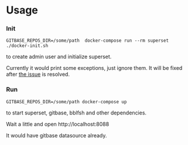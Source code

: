 # Usage

### Init

```
GITBASE_REPOS_DIR=/some/path  docker-compose run --rm superset ./docker-init.sh
```

to create admin user and initialize superset.

Currently it would print some exceptions, just ignore them. It will be fixed after [the issue](https://github.com/src-d/gitbase/issues/808) is resolved.

### Run

```
GITBASE_REPOS_DIR=/some/path docker-compose up
```

to start superset, gitbase, bblfsh and other dependencies.

Wait a little and open http://localhost:8088

It would have gitbase datasource already.
